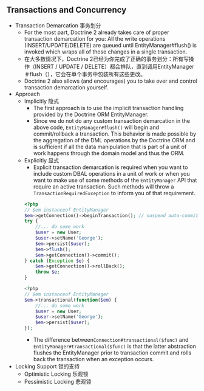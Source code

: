 ## Transactions and Concurrency
- Transaction Demarcation 事务划分
	- For the most part, Doctrine 2 already takes care of proper transaction demarcation for you: All the write operations (INSERT/UPDATE/DELETE) are queued until EntityManager#flush() is invoked which wraps all of these changes in a single transaction. 
	- 在大多数情况下，Doctrine 2已经为你完成了正确的事务划分：所有写操作（INSERT / UPDATE / DELETE）都会排队，直到调用EntityManager＃flush（），它会在单个事务中包装所有这些更改。
	- Doctrine 2 also allows (and encourages) you to take over and control transaction demarcation yourself.
- Approach
	- Implicitly 隐式
		- The first approach is to use the implicit transaction handling provided by the Doctrine ORM EntityManager. 
		- Since we do not do any custom transaction demarcation in the above code, `EntityManager#flush()` will begin and commit/rollback a transaction. This behavior is made possible by the aggregation of the DML operations by the Doctrine ORM and is sufficient if all the data manipulation that is part of a unit of work happens through the domain model and thus the ORM.
	-  Explicitly 显式
		- Explicit transaction demarcation is required when you want to include custom DBAL operations in a unit of work or when you want to make use of some methods of the `EntityManager` API that require an active transaction. Such methods will throw a `TransactionRequiredException` to inform you of that requirement. 
		``` php
        <?php
        // $em instanceof EntityManager
        $em->getConnection()->beginTransaction(); // suspend auto-commit
        try {
            //... do some work
            $user = new User;
            $user->setName('George');
            $em->persist($user);
            $em->flush();
            $em->getConnection()->commit();
        } catch (Exception $e) {
            $em->getConnection()->rollBack();
            throw $e;
        }
        
        <?php
        // $em instanceof EntityManager
        $em->transactional(function($em) {
            //... do some work
            $user = new User;
            $user->setName('George');
            $em->persist($user);
        });
        ```
        - The difference between`Connection#transactional($func)` and `EntityManager#transactional($func)` is that the latter abstraction flushes the EntityManager prior to transaction commit and rolls back the transaction when an exception occurs.
- Locking Support 锁的支持
	- Optimistic Locking 乐观锁
	- Pessimistic Locking 悲观锁